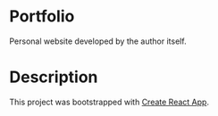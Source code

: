 # Portfolio

Personal website developed by the author itself.

# Description

This project was bootstrapped with [Create React App](https://github.com/facebook/create-react-app).
